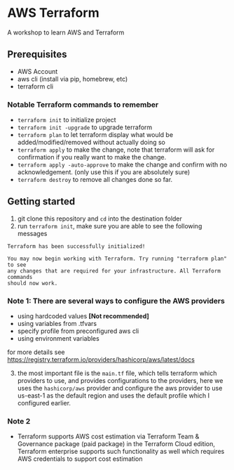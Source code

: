 # AWS Terraform
A workshop to learn AWS and Terraform

## Prerequisites
- AWS Account
- aws cli (install via pip, homebrew, etc)
- terraform cli

### Notable Terraform commands to remember
- `terraform init` to initialize project
- `terraform init -upgrade` to upgrade terraform
- `terraform plan` to let terraform display what would be added/modified/removed without actually doing so
- `terraform apply` to make the change, note that terraform will ask for confirmation if you really want to make the change.
- `terraform apply -auto-approve` to make the change and confirm with no acknowledgement. (only use this if you are absolutely sure)
- `terraform destroy` to remove all changes done so far.

## Getting started

1. git clone this repository and `cd` into the destination folder
2. run `terraform init`, make sure you are able to see the following messages

```
Terraform has been successfully initialized!

You may now begin working with Terraform. Try running "terraform plan" to see
any changes that are required for your infrastructure. All Terraform commands
should now work.
```

### Note 1: There are several ways to configure the AWS providers
- using hardcoded values **[Not recommended]**
- using variables from .tfvars
- specify profile from preconfigured aws cli
- using environment variables

for more details see https://registry.terraform.io/providers/hashicorp/aws/latest/docs

3. the most important file is the `main.tf` file, which tells terraform which providers to use, and provides configurations to the providers, here we uses the `hashicorp/aws` provider and configure the aws provider to use us-east-1 as the default region and uses the default profile which I configured earlier.

### Note 2
- Terraform supports AWS cost estimation via Terraform Team & Governance package (paid package) in the Terraform Cloud edition, Terraform enterprise supports such functionality as well which requires AWS credentials to support cost estimation
